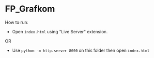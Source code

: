 # FP_Grafkom

How to run:

- Open `index.html` using "Live Server" extension.

OR

- Use ``python -m http.server 8000`` on this folder then open `index.html`

